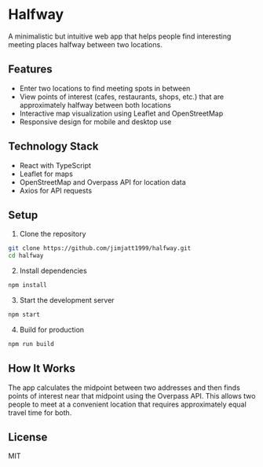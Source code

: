 # Halfway

A minimalistic but intuitive web app that helps people find interesting meeting places halfway between two locations.

## Features

- Enter two locations to find meeting spots in between
- View points of interest (cafes, restaurants, shops, etc.) that are approximately halfway between both locations
- Interactive map visualization using Leaflet and OpenStreetMap
- Responsive design for mobile and desktop use

## Technology Stack

- React with TypeScript
- Leaflet for maps
- OpenStreetMap and Overpass API for location data
- Axios for API requests

## Setup

1. Clone the repository
```bash
git clone https://github.com/jimjatt1999/halfway.git
cd halfway
```

2. Install dependencies
```bash
npm install
```

3. Start the development server
```bash
npm start
```

4. Build for production
```bash
npm run build
```

## How It Works

The app calculates the midpoint between two addresses and then finds points of interest near that midpoint using the Overpass API. This allows two people to meet at a convenient location that requires approximately equal travel time for both.

## License

MIT
